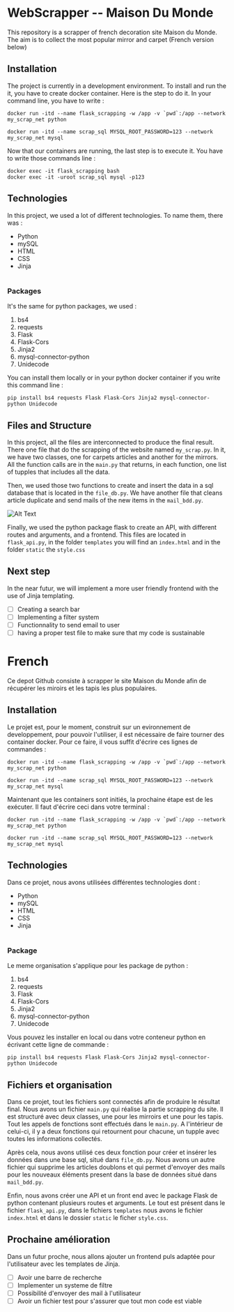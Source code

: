 # WebScrapper -- Maison Du Monde


This repository is a scrapper of french decoration site Maison du Monde. The aim is to collect the most popular mirror and carpet
(French version below)

## Installation
The project is currently in a development environment. To install and run the it, you have to create docker container. Here is the step to do it. In your command line, you have to write :

    docker run -itd --name flask_scrapping -w /app -v `pwd`:/app --network my_scrap_net python
 
    docker run -itd --name scrap_sql MYSQL_ROOT_PASSWORD=123 --network my_scrap_net mysql

Now that our containers are running, the last step is to execute it. You have to write those commands line :

    docker exec -it flask_scrapping bash
    docker exec -it -uroot scrap_sql mysql -p123

## Technologies

In this project, we used a lot of different technologies. To name them, there was : 
 - Python							
 - mySQL
 - HTML
 - CSS
 - Jinja
 
 #
 ### Packages

It's the same for python packages, we used :


 1. bs4
 2. requests
 3. Flask
 4. Flask-Cors
 5. Jinja2
 6. mysql-connector-python
 7. Unidecode
 
 You can install them locally or in your python docker container if you write this command line :

    pip install bs4 requests Flask Flask-Cors Jinja2 mysql-connector-python Unidecode

## Files and Structure

In this project, all the files are interconnected to produce the final result.
There one file that do the scrapping of the website named `my_scrap.py`.
In it, we have two classes, one for carpets articles and another for the mirrors. All the function calls are in the `main.py` that returns, in each function, one list of tupples that includes all the data.

Then, we used those two functions to create and insert the data in a sql database that is located in the `file_db.py`. We have another file that cleans article duplicate and send mails of the new items in the `mail_bdd.py`.

![Alt Text](https://media.giphy.com/media/Dv6JSeXgDtp1SLW8mg/giphy.gif)



Finally, we used the python package flask to create an API, with different routes and arguments, and a frontend. This files are located in `flask_api.py`, in the folder `templates` you will find an `index.html` and in the folder `static` the `style.css`


## Next step

In the near futur, we will implement a more user friendly frontend with the use of Jinja templating.

 - [ ] Creating a search bar
 - [ ] Implementing a filter system 
 - [ ] Functionnality to send email to user
 - [ ] having a proper test file to make sure that my code is sustainable
 #
 
# French

Ce depot Github consiste à scrapper le site Maison du Monde afin de récupérer les miroirs et les tapis les plus populaires. 

## Installation
Le projet est, pour le moment, construit sur un evironnement de developpement, pour pouvoir l'utiliser, il est nécessaire de faire tourner des container docker. Pour ce faire, il vous suffit d'écrire ces lignes de commandes :

    docker run -itd --name flask_scrapping -w /app -v `pwd`:/app --network my_scrap_net python
    
    docker run -itd --name scrap_sql MYSQL_ROOT_PASSWORD=123 --network my_scrap_net mysql
    
Maintenant que les containers sont initiés, la prochaine étape est de les exécuter. Il faut d'écrire ceci dans votre terminal :

    docker run -itd --name flask_scrapping -w /app -v `pwd`:/app --network my_scrap_net python
    
    docker run -itd --name scrap_sql MYSQL_ROOT_PASSWORD=123 --network my_scrap_net mysql

## Technologies
Dans ce projet, nous avons utilisées différentes technologies dont : 
 - Python							
 - mySQL
 - HTML
 - CSS
 - Jinja
 
 #
 ### Package
 
 Le meme organisation s'applique pour les package de python :

 1. bs4
 2. requests
 3. Flask
 4. Flask-Cors
 5. Jinja2
 6. mysql-connector-python
 7. Unidecode
 
Vous pouvez les installer en local ou dans votre conteneur python en écrivant cette ligne de commande :


    pip install bs4 requests Flask Flask-Cors Jinja2 mysql-connector-python Unidecode


## Fichiers et organisation

Dans ce projet, tout les fichiers sont connectés afin de produire le résultat final. Nous avons un fichier `main.py` qui réalise la partie scrapping du site.
Il est structuré avec deux classes, une pour les mirroirs et une pour les tapis. Tout les appels de fonctions sont effectués dans le `main.py`. A l'intérieur de celui-ci, il y a deux fonctions qui retournent pour chacune, un tupple avec toutes les informations collectés.

Après cela, nous avons utilisé ces deux fonction pour créer et insérer les données dans une base sql, situé dans `file_db.py`. Nous avons un autre fichier qui supprime les articles doublons et qui permet d'envoyer des mails pour les nouveaux éléments present dans la base de données situé dans `mail_bdd.py`.

Enfin, nous avons créer une API et un front end avec le package Flask de python contenant plusieurs routes et arguments. Le tout est présent dans le fichier `flask_api.py`, dans le fichiers `templates` nous avons le fichier `index.html` et dans le dossier `static` le ficher `style.css`.

## Prochaine amélioration
Dans un futur proche, nous allons ajouter un frontend puls adaptée pour l'utilisateur avec les templates de Jinja.

 - [ ] Avoir une barre de recherche
 - [ ] Implementer un systeme de filtre
 - [ ] Possibilité d'envoyer des mail à l'utilisateur
 - [ ] Avoir un fichier test pour s'assurer que tout mon code est viable
